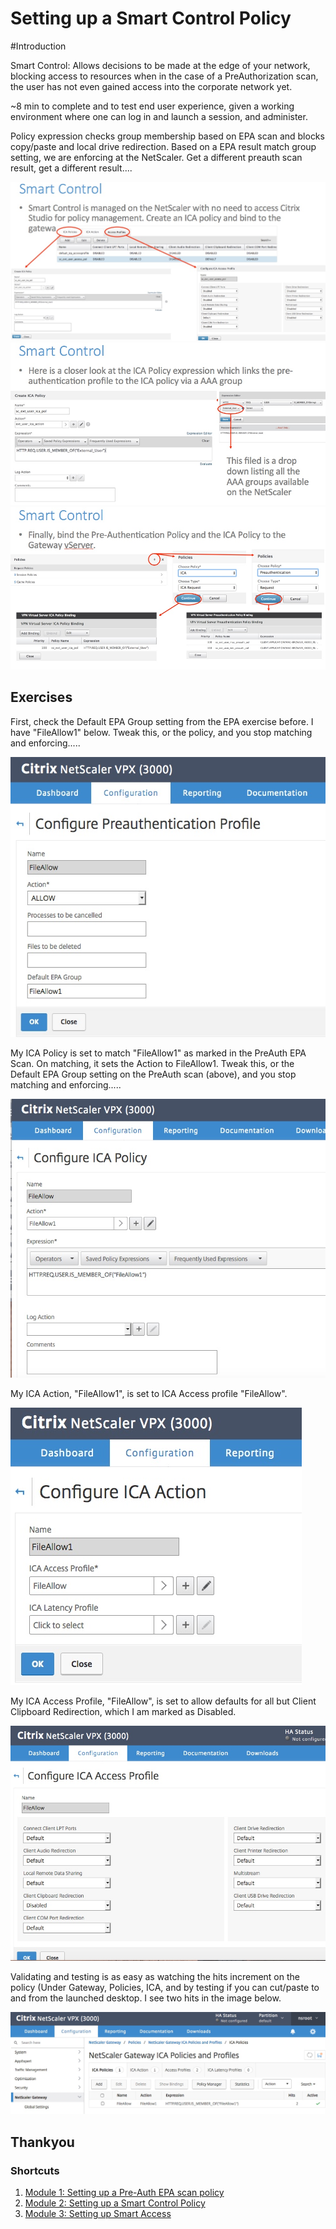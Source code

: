 # Setting up a Smart Control Policy

#Introduction

Smart Control: Allows decisions to be made at the edge of your network, blocking access to resources when in the case of a PreAuthorization scan, the user has not even gained access into the corporate network yet.

~8 min to complete and to test end user experience, given a working environment where one can log in and launch a session, and administer.

Policy expression checks group membership based on EPA scan and blocks copy/paste and local drive redirection. Based on a EPA result match group setting, we are enforcing at the NetScaler. Get a different preauth scan result, get a different result....

![SC1](./images/SC1.jpeg)
![SC2](./images/SC2.jpeg)
![SC3](./images/SC3.jpeg)

## Exercises 

First, check the Default EPA Group setting from the EPA exercise before. I have "FileAllow1" below. Tweak this, or the policy, and you stop matching and enforcing.....

![PreAuthGroup](./images/PreAuthGroup.jpeg)

My ICA Policy is set to match "FileAllow1" as marked in the PreAuth EPA Scan. On matching, it sets the Action to FileAllow1. Tweak this, or the Default EPA Group setting on the PreAuth scan (above), and you stop matching and enforcing.....

![ICAPolicy](./images/ICAPolicy.jpeg)

My ICA Action, "FileAllow1", is set to ICA Access profile "FileAllow".

![ICAAction](./images/ICAAction.jpeg)

My ICA Access Profile, "FileAllow", is set to allow defaults for all but Client Clipboard Redirection, which I am marked as Disabled.

![ICAAccessProfile](./images/ICAAccessProfile.jpeg)

Validating and testing is as easy as watching the hits increment on the policy (Under Gateway, Policies, ICA, and by testing if you can cut/paste to and from the launched desktop. I see two hits in the image below.

![Policy](./images/hits.jpeg)

## Thankyou 

### Shortcuts
1. [Module 1: Setting up a Pre-Auth EPA scan policy](../Module1)
2. [Module 2: Setting up a Smart Control Policy](../Module2)
3. [Module 3: Setting up Smart Access](../Module3)
